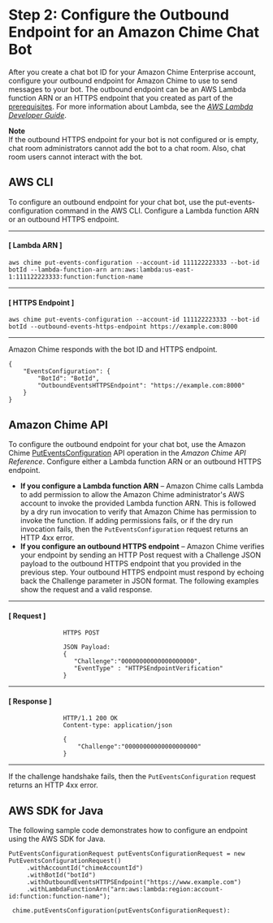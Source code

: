 # Step 2: Configure the Outbound Endpoint for an Amazon Chime Chat Bot<a name="config-endpoints"></a>

After you create a chat bot ID for your Amazon Chime Enterprise account, configure your outbound endpoint for Amazon Chime to use to send messages to your bot\. The outbound endpoint can be an AWS Lambda function ARN or an HTTPS endpoint that you created as part of the [prerequisites](use-bots.md#bots-prereqs)\. For more information about Lambda, see the *[AWS Lambda Developer Guide](https://docs.aws.amazon.com/lambda/latest/dg/)*\.

**Note**  
If the outbound HTTPS endpoint for your bot is not configured or is empty, chat room administrators cannot add the bot to a chat room\. Also, chat room users cannot interact with the bot\.

## AWS CLI<a name="endpoint-cli"></a>

To configure an outbound endpoint for your chat bot, use the put\-events\-configuration command in the AWS CLI\. Configure a Lambda function ARN or an outbound HTTPS endpoint\.

------
#### [ Lambda ARN ]

```
aws chime put-events-configuration --account-id 111122223333 --bot-id botId --lambda-function-arn arn:aws:lambda:us-east-1:111122223333:function:function-name
```

------
#### [ HTTPS Endpoint ]

```
aws chime put-events-configuration --account-id 111122223333 --bot-id botId --outbound-events-https-endpoint https://example.com:8000
```

------

Amazon Chime responds with the bot ID and HTTPS endpoint\.

```
{
    "EventsConfiguration": {
        "BotId": "BotId", 
        "OutboundEventsHTTPSEndpoint": "https://example.com:8000"
    }
}
```

## Amazon Chime API<a name="endpoint-api"></a>

To configure the outbound endpoint for your chat bot, use the Amazon Chime [PutEventsConfiguration](https://docs.aws.amazon.com/chime/latest/APIReference/API_PutEventsConfiguration.html) API operation in the *Amazon Chime API Reference*\. Configure either a Lambda function ARN or an outbound HTTPS endpoint\.
+ **If you configure a Lambda function ARN** – Amazon Chime calls Lambda to add permission to allow the Amazon Chime administrator's AWS account to invoke the provided Lambda function ARN\. This is followed by a dry run invocation to verify that Amazon Chime has permission to invoke the function\. If adding permissions fails, or if the dry run invocation fails, then the `PutEventsConfiguration` request returns an HTTP 4xx error\.
+ **If you configure an outbound HTTPS endpoint** – Amazon Chime verifies your endpoint by sending an HTTP Post request with a Challenge JSON payload to the outbound HTTPS endpoint that you provided in the previous step\. Your outbound HTTPS endpoint must respond by echoing back the Challenge parameter in JSON format\. The following examples show the request and a valid response\.

------
#### [ Request ]

  ```
                 HTTPS POST 
  
                 JSON Payload:
                 {
                    "Challenge":"00000000000000000000",
                    "EventType" : "HTTPSEndpointVerification"
                 }
  ```

------
#### [ Response ]

  ```
                 HTTP/1.1 200 OK
                 Content-type: application/json
  
                 {
                     "Challenge":"00000000000000000000"
                 }
  ```

------

  If the challenge handshake fails, then the `PutEventsConfiguration` request returns an HTTP 4xx error\.

## AWS SDK for Java<a name="endpoint-sdk"></a>

The following sample code demonstrates how to configure an endpoint using the AWS SDK for Java\.

```
PutEventsConfigurationRequest putEventsConfigurationRequest = new PutEventsConfigurationRequest()
     .withAccountId("chimeAccountId")
     .withBotId("botId")
     .withOutboundEventsHTTPSEndpoint("https://www.example.com")
     .withLambdaFunctionArn("arn:aws:lambda:region:account-id:function:function-name");

 chime.putEventsConfiguration(putEventsConfigurationRequest):
```